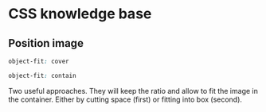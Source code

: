 # CSS knowledge base

## Position image
```css
object-fit: cover
```
```css
object-fit: contain
```
Two useful approaches. They will keep the ratio and allow to fit the image in the container. Either by cutting space 
(first) or fitting into box (second).